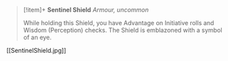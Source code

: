 > [!item]+ **Sentinel Shield**
> *Armour, uncommon*
>
> While holding this Shield, you have Advantage on Initiative rolls and Wisdom (Perception) checks. The Shield is emblazoned with a symbol of an eye.

[[SentinelShield.jpg]]
